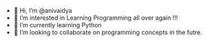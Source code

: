 - 👋 Hi, I’m @anivaidya
- 👀 I’m interested in Learning Programming all over again !!! 
- 🌱 I’m currently learning Python 
- 💞️ I’m looking to collaborate on programming concepts in the futre. 

<!---
anivaidya/anivaidya is a ✨ special ✨ repository because its `README.md` (this file) appears on your GitHub profile.
You can click the Preview link to take a look at your changes.
--->
